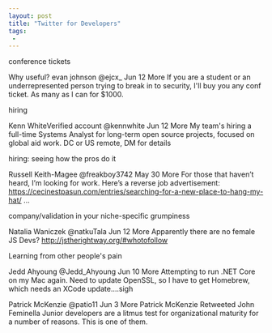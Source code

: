 ```yaml
---
layout: post
title: "Twitter for Developers"
tags:
 -
---
```


conference tickets

Why useful? evan johnson‏ @ejcx_  Jun 12
More
 If you are a student or an underrepresented person trying to break in to security, I'll buy you any conf ticket. As many as I can for $1000.


hiring

Kenn White‏Verified account @kennwhite  Jun 12
More
 My team's hiring a full-time Systems Analyst for long-term open source projects, focused on global aid work. DC or US remote, DM for details

 hiring: seeing how the pros do it

 Russell Keith-Magee‏ @freakboy3742  May 30
More
 For those that haven’t heard, I’m looking for work. Here’s a reverse job advertisement: https://cecinestpasun.com/entries/searching-for-a-new-place-to-hang-my-hat/ …


 company/validation in your niche-specific grumpiness

 Natalia Waniczek‏ @natkuTala  Jun 12
More
 Apparently there are no female JS Devs? http://jstherightway.org/#whotofollow


 Learning from other people's pain

 Jedd Ahyoung‏ @Jedd_Ahyoung  Jun 10
More
 Attempting to run .NET Core on my Mac again. Need to update OpenSSL, so I have to get Homebrew, which needs an XCode update....sigh


 Patrick McKenzie‏ @patio11  Jun 3
More
Patrick McKenzie Retweeted John Feminella
Junior developers are a litmus test for organizational maturity for a number of reasons. This is one of them.
